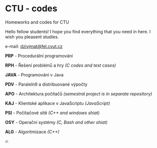 # CTU - codes

Homeworks and codes for CTU

Hello fellow students! I hope you find everything that you need in here. I wish you pleasent studies.

e-mail:   dzivjmat@fel.cvut.cz

**PRP** - Procedurální programování

**RPH** - Řešení problémů a hry *(C codes and test cases)*

**JAVA** - Programování v Java

**PDV** - Paraleln9 a distribuované výpočty

**APO** - Architektura počítačů *(semestral project is in separate repository)*

**KAJ** - Klientské aplikace v JavaScriptu *(JavaScript)*

**PSI** - Počítačové sítě *(C++ and windows shiat)*

**OSY** - Operační systémy *(C, Bash and other shiat)*

**ALG** - Algoritmizace *(C++)*

:fire:
